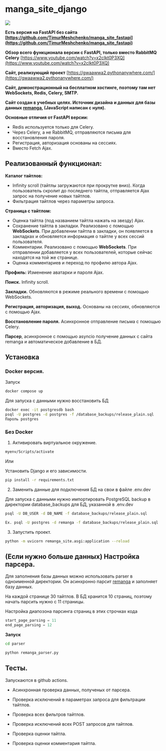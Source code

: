 # manga_site_django

![](https://lh3.googleusercontent.com/fife/AK0iWDxZYW5um9yXHTXYIpCDH4wN8BumOJEra9Xvl8Oqt5Vpxn40GYw-el49xr6zXofGSI2ax1Ajckcx59y3LbnKzyQsjJTkBAf6CZBykqEahBToWbrR9MZM6UinU74DkwgzGzCzO3Gt-6Owwu-tHycX3lPZ7paZ4s4lOrAI9J24_1fWjqwrQNFmLwQtCtiKyRf-P1jxjcvT70-I_cRjuUP-3hnsSgXvxzxBtcJLuGflni1aOulX4PW_YTrhSO7YPvPe7RPuUi3FjyiTG-tMv-wMtZyolzuTDSCQwZC3SPhQv5U1VD-TY9sP_SuXDwgl_82uf7AEGRKmVWYsesF0aNP9mJ4UjlEJHHhgekiSGXU70uOM6_g3ceDD8OUVQ-wIYnmG8qp5eWswa8MN2Y8bMriWhaKj7sdq40Yk47M-3s-3chibjIadMrkXspM0RqFahd7ucGfEW4An_yGsi6k8cl4Ys0mh-8n9gtM4PIp-6H5qrEyp-eIX7mu53Ost-DV5o-l-B-V4jcHSJBjxZfAlMKlm8sMl5NE-gcjMf_Lf_u5j2b3BPZe4tDkBvQVBF22XNZ2s5qR9blD9GxtnM_HQI-gBGxgxgtemVGIQdsUPdfouSb-CUPzQSyA0X7FqDUil0RROgUoHl3eG3zjXgj9s1sBP6HDYmpQ_BMV1jekxyPWhSPpVVaH1gejdIScwuJnL_wVo195oHWAJYUWe1wCfZ95VAtxvbkt6oA2m_013k6AWINknCdHa_j6Zu7SuGPNZp_WgRMts4ZjLCK8RPcp8ZElexIhrBgX_ukzN_d1mATYCSV6ROS97VoEm7y1DGAqQsXvmI5wKSkz4eCyxkYj_QwhF3Zu5AfgMePAiZ_wbwUKX83Gg-WH-wsZIafBgfHk6zkzPupQT0zWckRTSXT_6wy6ykpMV1X-cavxEH0j166Kdwv6KvHCRv_za_LRQlb-EYIRqKwvfSibmDH92bTrh-oHwBXqegwwii7XjBVJUkToshUWQ9p2zSBdsN0sxv839QA6-bhNZe2kWZS2wgMjWF7gjVeeKPvIiGmDBklTD_FBSXzdE9jZ3NNE8Wv0MtTvAB2vGvF4ujDPkPlCltW5iYVtNoighBY7HWht3aKJ0asavvdE6OamnQ4N-oqkbWcKp5dGDj_hWCDlB4EUdG4ZUqNPmvYv511Pl-VJwfWhnbC7rkWqBLpSkINwEP_m9nh6kFqDMaDRaBobcbhCiL5xTsIOg3uvTDpa07oFZHhJ5hX4ePVXEgAqdm_zDEEGnkLPrD5ne-gvvDA2MLWT3DYaqLh2-ZJtD-qawO3PbFT9jrdTWwB-5l3b6ADMBA-igM4sCZlbOE3u9ZBn4FQ3j7SKmJtmKixF1e_uRYP3mY20ROLfyKti0C7AllioptIe68ZtgkDViK3kaC495KCYLrSPzJ_y9ERRVRuifbhU-WexbSJZ1xKTqymaAx6UUOcugAEkHzd58PxrL1DnzxHQzPmlL_otjRbDjAausXL9w5bXV69lMYNIax2530o33RoXjsDlLKZGbPP0=w1284-h919)

**Есть версия на FastAPI без сайта [https://github.com/TimurMeshchenko/manga_site_fastapi](https://github.com/TimurMeshchenko/manga_site_fastapi)**

**Обзор всего функционала версии с FastAPI, только вместо RabbitMQ Celery** [https://www.youtube.com/watch?v=x2cIkt0P3XQ](https://www.youtube.com/watch?v=x2cIkt0P3XQ)

**Сайт, реализующий проект** [https://gwaawwa2.pythonanywhere.com/](https://gwaawwa2.pythonanywhere.com/)

**Сайт, демонстрационный на бесплатном хостинге, поэтому там нет WebSockets, Redis, Celery, SMTP.**

**Сайт создан в учебных целях. Источник дизайна и данных для базы данных [remanga](https://remanga.org/), (JavaScript написан с нуля).**

**Основные отличия от FastAPI версии:**

* Redis используется только для Celery.
* Через Celery, а не RabbitMQ, отправляются письма для восстановления пароля.
* Регистрация, авторизация основаны на сессиях.
* Вместо Fetch Ajax.
 
## Реализованный функционал: 

**Каталог тайтлов:**
* Infinity scroll (тайтлы загружаются при прокрутке вниз). Когда пользователь скролит до последнего тайтла, отправляется Ajax запрос на получение новых тайтлов.
* Фильтрация тайтлов через параметры запроса.

**Страница с тайтлом:**

* Оценка тайтла (под названием тайтла нажать на звезду) Ajax.
* Сохранение тайтла в закладки. Реализовано с помощью **WebSockets**. 
При добавлении тайтла в закладки, он появляется в закладках и обновляется 
информация о тайтле у всех сессий пользователя.
* Комментарии. Реализовано с помощью **WebSockets**. При отправлении добавляется
у всех пользователей, которые сейчас находятся на той же странице.
* Оценка комментариев и переход по профилю автора Ajax.

**Профиль:**
Изменение аватарки и пароля Ajax.

**Поиск.** Infinity scroll.

**Закладки.** Обновляются в режиме реального времени с помощью WebSockets.

**Регистрация, авторизация, выход.** Основаны на сессиях, обновляются с помощью Ajax.

**Восстановление пароля.** Асинхронное отправление письма с помощью Celery.

**Парсер**, асинхронное с помощью asyncio получение данных с сайта remanga и автоматическое добавление в БД.

## Установка

### Docker версия. 

Запуск  
```bash 
docker compose up 
```
Для запуска с данными нужно восстановить БД

```bash 
docker exec -it postgresdb bash
psql -U postgres -d postgres -f /database_backups/release_plain.sql
Пароль postgres
```

### Без Docker

1. Активировать виртуальное окружение. 
```bash
myenv/Scripts/activate
```

Или

Установить Django и его зависимости. 
```bash
pip install -r requirements.txt
```

2. Заменить данные для подключения БД на свои в файле .env.dev

Для запуска с данными нужно импортировать PostgreSQL backup в директории database_backups для БД, указанной в .env.dev 
```bash
psql -U DB_USER -d DB_NAME -f database_backups/release_plain.sql

Ex. psql -U postgres -d remanga -f database_backups/release_plain.sql
```

3. Запустить проект. 
```bash
python -m uvicorn remanga_site.asgi:application --reload
```

## (Если нужно больше данных) Настройка парсера.
Для заполнения базы данных можно использовать parser в одноименной директории. 
Он асинхронно парсит [remanga](https://remanga.org/) и заполняет базу данных.

На каждой странице 30 тайтлов. В БД хранится 10 страниц, поэтому начать парсить нужно с 11 страницы.

Настройка диапозона парсинга страниц в этих строчках кода
```python
start_page_parsing = 11
end_page_parsing = 12 
```

**Запуск**

```bash
cd parser

python remanga_parser.py
```

## Тесты. 
Запускаются в github actions.

* Асинхронная проверка данных, полученых от парсера.

* Проверка исключений в параметрах запроса для фильтрации тайтлов.
* Проверка всех фильтров тайтлов.
* Проверка исключений всех POST запросов для тайтлов.
* Проверка оценки тайтла.
* Проверка оценки комментария тайтла.